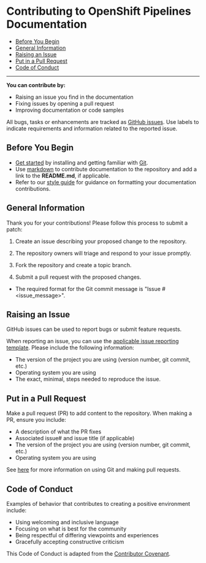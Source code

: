 # Contributing to OpenShift Pipelines Documentation

* [Before You Begin](#Before-You-Begin)
* [General Information](#General-Information)
* [Raising an Issue](#Raising-an-Issue)
* [Put in a Pull Request](#Put-in-a-Pull-Request)
* [Code of Conduct](#Code-of-Conduct)

-----------------------------

**You can contribute by:**
- Raising an issue you find in the documentation 
- Fixing issues by opening a pull request
- Improving documentation or code samples

All bugs, tasks or enhancements are tracked as [GitHub issues](https://github.com/openshift/pipelines-docs/issues). Use labels to indicate requirements and information related to the reported issue.

## Before You Begin

* [Get started](/contributing/proc_git-setup.md) by installing and getting familiar with [Git](https://git-scm.com/doc).
* Use [markdown](https://www.markdownguide.org/) to contribute documentation to the repository and add a link to the **README.md**, if applicable. 
* Refer to our [style guide](/contributing/ref_documentation-styling.md) for guidance on formatting your documentation contributions.

## General Information

Thank you for your contributions! Please follow this process to submit a patch:

1. Create an issue describing your proposed change to the repository.

1. The repository owners will triage and respond to your issue promptly.

1. Fork the repository and create a topic branch.

1. Submit a pull request with the proposed changes. 
- The required format for the Git commit message is "Issue #<issue_message>".


## Raising an Issue

GitHub issues can be used to report bugs or submit feature requests.

When reporting an issue, you can use the [applicable issue reporting template](https://github.com/openshift/pipelines-docs/issues/new/choose). Please include the following information:

* The version of the project you are using (version number, git commit, etc.)
* Operating system you are using
* The exact, minimal, steps needed to reproduce the issue. 


## Put in a Pull Request

Make a pull request (PR) to add content to the repository. When making a PR, ensure you include:

* A description of what the PR fixes
* Associated issue# and issue title (if applicable)
* The version of the project you are using (version number, git commit, etc.)
* Operating system you are using

See [here](/contributing/proc_git-setup.md) for more information on using Git and making pull requests.


## Code of Conduct

Examples of behavior that contributes to creating a positive environment include:

* Using welcoming and inclusive language
* Focusing on what is best for the community
* Being respectful of differing viewpoints and experiences
* Gracefully accepting constructive criticism

This Code of Conduct is adapted from the [Contributor Covenant](http://contributor-covenant.org/version/1/4).
